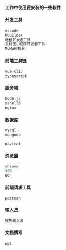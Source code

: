 #### 工作中使用要安装的一些软件



#### 开发工具

```js
vscode
hbuilder
微信开发者工具
支付宝小程序开发者工具
MuMu模拟器
```



#### 前端工具链

```js
vue-cli3
typescript

```

#### 服务端

```js
node.js
xshell6
nginx
```



#### 数据库

```js
mysql
mongodb

navicat
```



#### 浏览器

```js
chrome
360
QQ
```



#### 前端请求工具

```js
postman
```



#### 输入法

```js
搜狗输入法
```



#### 文档撰写

```js
wps
```







